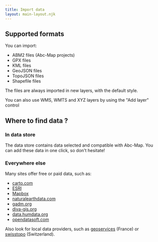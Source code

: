 ```yaml
---
title: Import data
layout: main-layout.njk
---
```


## Supported formats

You can import:

- ABM2 files (Abc-Map projects)
- GPX files
- KML files
- GeoJSON files
- TopoJSON files
- Shapefile files

The files are always imported in new layers, with the default style.

<div class="alert alert-info">
You can also use WMS, WMTS and XYZ layers by using the "Add layer" control
</div>

## Where to find data ?

### In data store

The data store contains data selected and compatible with Abc-Map. You can add these
data in one click, so don't hesitate!

### Everywhere else

Many sites offer free or paid data, such as:

- [carto.com](https://carto.com/help/building-maps/basemap-list/)
- [ESRI](https://www.esri.com)
- [Mapbox](https://www.mapbox.com)
- [naturalearthdata.com](http://www.naturalearthdata.com)
- [gadm.org](https://gadm.org)
- [diva-gis.org](https://www.diva-gis.org)
- [data.humdata.org](https://data.humdata.org)
- [opendatasoft.com](https://public.opendatasoft.com/explore)

Also look for local data providers, such as [geoservices](https://geoservices.ign.fr/)
(France) or [swisstopo](https://www.swisstopo.admin.ch/) (Switzerland).
